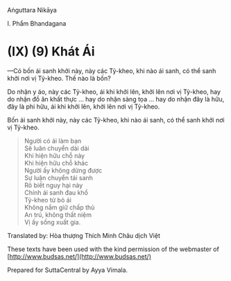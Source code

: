 Aṅguttara Nikāya

I. Phẩm Bhandagana

# (IX) (9) Khát Ái

—Có bốn ái sanh khởi này, này các Tỷ-kheo, khi nào ái sanh, có thể sanh khởi nơi vị Tỷ-kheo. Thế nào là bốn?

Do nhận y áo, này các Tỷ-kheo, ái khi khởi lên, khởi lên nơi vị Tỷ-kheo, hay do nhận đồ ăn khất thực ... hay do nhận sàng tọa ... hay do nhận đây là hữu, đây là phi hữu, ái khi khởi lên, khởi lên nơi vị Tỷ-kheo.

Bốn ái sanh khởi này, này các Tỷ-kheo, khi nào ái sanh, có thể sanh khởi nơi vị Tỷ-kheo.

> Người có ái làm bạn  
> Sẽ luân chuyển dài dài  
> Khi hiện hữu chỗ này  
> Khi hiện hữu chỗ khác  
> Người ấy không dừng được  
> Sự luận chuyển tái sanh  
> Rõ biết nguy hại này  
> Chính ái sanh đau khổ  
> Tỷ-kheo từ bỏ ái  
> Không nắm giữ chấp thủ  
> An trú, không thất niệm  
> Vị ấy sống xuất gia.

Translated by: Hòa thượng Thích Minh Châu dịch Việt

These texts have been used with the kind permission of the webmaster of [http://www.budsas.net/](http://www.budsas.net/)

Prepared for SuttaCentral by Ayya Vimala.
